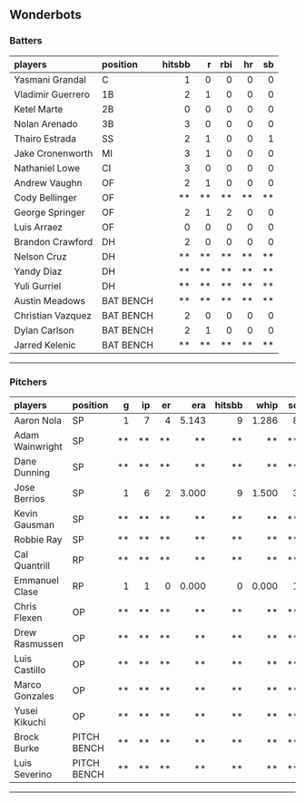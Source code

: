 ## Wonderbots

### Batters

 
|players           |position  | hitsbb|  r| rbi| hr| sb| 
|:-----------------|:---------|------:|--:|---:|--:|--:| 
|Yasmani Grandal   |C         |      1|  0|   0|  0|  0| 
|Vladimir Guerrero |1B        |      2|  1|   0|  0|  0| 
|Ketel Marte       |2B        |      0|  0|   0|  0|  0| 
|Nolan Arenado     |3B        |      3|  0|   0|  0|  0| 
|Thairo Estrada    |SS        |      2|  1|   0|  0|  1| 
|Jake Cronenworth  |MI        |      3|  1|   0|  0|  0| 
|Nathaniel Lowe    |CI        |      3|  0|   0|  0|  0| 
|Andrew Vaughn     |OF        |      2|  1|   0|  0|  0| 
|Cody Bellinger    |OF        |     **| **|  **| **| **| 
|George Springer   |OF        |      2|  1|   2|  0|  0| 
|Luis Arraez       |OF        |      0|  0|   0|  0|  0| 
|Brandon Crawford  |DH        |      2|  0|   0|  0|  0| 
|Nelson Cruz       |DH        |     **| **|  **| **| **| 
|Yandy Diaz        |DH        |     **| **|  **| **| **| 
|Yuli Gurriel      |DH        |     **| **|  **| **| **| 
|Austin Meadows    |BAT BENCH |     **| **|  **| **| **| 
|Christian Vazquez |BAT BENCH |      2|  0|   0|  0|  0| 
|Dylan Carlson     |BAT BENCH |      2|  1|   0|  0|  0| 
|Jarred Kelenic    |BAT BENCH |     **| **|  **| **| **| 


* * *

### Pitchers

 
|players         |position    |  g| ip| er|   era| hitsbb|  whip| so|  w| sv| 
|:---------------|:-----------|--:|--:|--:|-----:|------:|-----:|--:|--:|--:| 
|Aaron Nola      |SP          |  1|  7|  4| 5.143|      9| 1.286|  8|  0|  0| 
|Adam Wainwright |SP          | **| **| **|    **|     **|    **| **| **| **| 
|Dane Dunning    |SP          | **| **| **|    **|     **|    **| **| **| **| 
|Jose Berrios    |SP          |  1|  6|  2| 3.000|      9| 1.500|  3|  1|  0| 
|Kevin Gausman   |SP          | **| **| **|    **|     **|    **| **| **| **| 
|Robbie Ray      |SP          | **| **| **|    **|     **|    **| **| **| **| 
|Cal Quantrill   |RP          | **| **| **|    **|     **|    **| **| **| **| 
|Emmanuel Clase  |RP          |  1|  1|  0| 0.000|      0| 0.000|  1|  0|  0| 
|Chris Flexen    |OP          | **| **| **|    **|     **|    **| **| **| **| 
|Drew Rasmussen  |OP          | **| **| **|    **|     **|    **| **| **| **| 
|Luis Castillo   |OP          | **| **| **|    **|     **|    **| **| **| **| 
|Marco Gonzales  |OP          | **| **| **|    **|     **|    **| **| **| **| 
|Yusei Kikuchi   |OP          | **| **| **|    **|     **|    **| **| **| **| 
|Brock Burke     |PITCH BENCH | **| **| **|    **|     **|    **| **| **| **| 
|Luis Severino   |PITCH BENCH | **| **| **|    **|     **|    **| **| **| **| 


* * *


